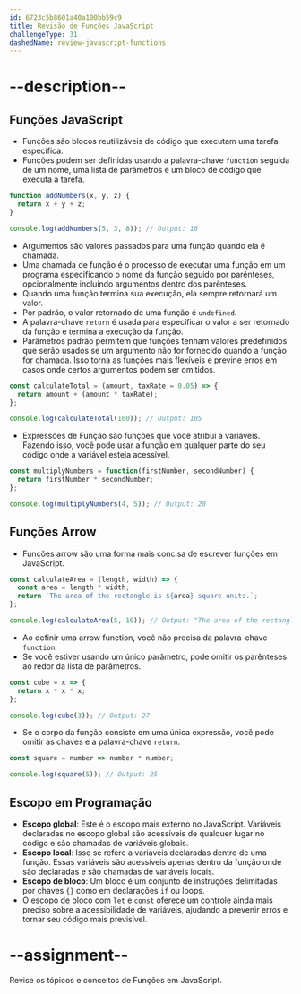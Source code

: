 ```yaml
---
id: 6723c5b8601a40a100bb59c9
title: Revisão de Funções JavaScript
challengeType: 31
dashedName: review-javascript-functions
---
```


# --description--

## Funções JavaScript

- Funções são blocos reutilizáveis de código que executam uma tarefa específica.
- Funções podem ser definidas usando a palavra-chave `function` seguida de um nome, uma lista de parâmetros e um bloco de código que executa a tarefa.

```js
function addNumbers(x, y, z) {
  return x + y + z;
}

console.log(addNumbers(5, 3, 8)); // Output: 16
```

- Argumentos são valores passados para uma função quando ela é chamada.
- Uma chamada de função é o processo de executar uma função em um programa especificando o nome da função seguido por parênteses, opcionalmente incluindo argumentos dentro dos parênteses.
- Quando uma função termina sua execução, ela sempre retornará um valor.
- Por padrão, o valor retornado de uma função é `undefined`.
- A palavra-chave `return` é usada para especificar o valor a ser retornado da função e termina a execução da função.
- Parâmetros padrão permitem que funções tenham valores predefinidos que serão usados se um argumento não for fornecido quando a função for chamada. Isso torna as funções mais flexíveis e previne erros em casos onde certos argumentos podem ser omitidos.

```js
const calculateTotal = (amount, taxRate = 0.05) => {
  return amount + (amount * taxRate);
};

console.log(calculateTotal(100)); // Output: 105
```

- Expressões de Função são funções que você atribui a variáveis. Fazendo isso, você pode usar a função em qualquer parte do seu código onde a variável esteja acessível.

```js
const multiplyNumbers = function(firstNumber, secondNumber) {
  return firstNumber * secondNumber;
};

console.log(multiplyNumbers(4, 5)); // Output: 20
```

## Funções Arrow

- Funções arrow são uma forma mais concisa de escrever funções em JavaScript.

```js
const calculateArea = (length, width) => {
  const area = length * width;
  return `The area of the rectangle is ${area} square units.`;
};

console.log(calculateArea(5, 10)); // Output: "The area of the rectangle is 50 square units."
```

- Ao definir uma arrow function, você não precisa da palavra-chave `function`.
- Se você estiver usando um único parâmetro, pode omitir os parênteses ao redor da lista de parâmetros.

```js
const cube = x => {
  return x * x * x;
};

console.log(cube(3)); // Output: 27
```

- Se o corpo da função consiste em uma única expressão, você pode omitir as chaves e a palavra-chave `return`.

```js
const square = number => number * number;

console.log(square(5)); // Output: 25
```

## Escopo em Programação

- **Escopo global**: Este é o escopo mais externo no JavaScript. Variáveis declaradas no escopo global são acessíveis de qualquer lugar no código e são chamadas de variáveis globais.
- **Escopo local**: Isso se refere a variáveis declaradas dentro de uma função. Essas variáveis são acessíveis apenas dentro da função onde são declaradas e são chamadas de variáveis locais.
- **Escopo de bloco**: Um bloco é um conjunto de instruções delimitadas por chaves `{}` como em declarações `if` ou loops.
- O escopo de bloco com `let` e `const` oferece um controle ainda mais preciso sobre a acessibilidade de variáveis, ajudando a prevenir erros e tornar seu código mais previsível.

# --assignment--

Revise os tópicos e conceitos de Funções em JavaScript.
